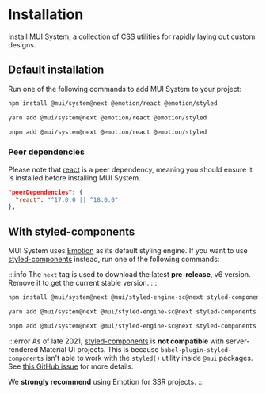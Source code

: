 # Installation

<p class="description">Install MUI System, a collection of CSS utilities for rapidly laying out custom designs.</p>

## Default installation

Run one of the following commands to add MUI System to your project:

<!-- #default-branch-switch -->

<codeblock storageKey="package-manager">

```bash npm
npm install @mui/system@next @emotion/react @emotion/styled
```

```bash yarn
yarn add @mui/system@next @emotion/react @emotion/styled
```

```bash pnpm
pnpm add @mui/system@next @emotion/react @emotion/styled
```

</codeblock>

### Peer dependencies

<!-- #react-peer-version -->

Please note that [react](https://www.npmjs.com/package/react) is a peer dependency, meaning you should ensure it is installed before installing MUI System.

```json
"peerDependencies": {
  "react": "^17.0.0 || ^18.0.0"
},
```

## With styled-components

MUI System uses [Emotion](https://emotion.sh/docs/introduction) as its default styling engine.
If you want to use [styled-components](https://styled-components.com/) instead, run one of the following commands:

:::info
The `next` tag is used to download the latest <b>pre-release</b>, v6 version. Remove it to get the current stable version.
:::

<!-- #default-branch-switch -->

<codeblock storageKey="package-manager">

```bash npm
npm install @mui/system@next @mui/styled-engine-sc@next styled-components
```

```bash yarn
yarn add @mui/system@next @mui/styled-engine-sc@next styled-components
```

```bash pnpm
pnpm add @mui/system@next @mui/styled-engine-sc@next styled-components
```

</codeblock>

:::error
As of late 2021, [styled-components](https://github.com/styled-components/styled-components) is **not compatible** with server-rendered Material UI projects.
This is because `babel-plugin-styled-components` isn't able to work with the `styled()` utility inside `@mui` packages.
See [this GitHub issue](https://github.com/mui/material-ui/issues/29742) for more details.

We **strongly recommend** using Emotion for SSR projects.
:::
